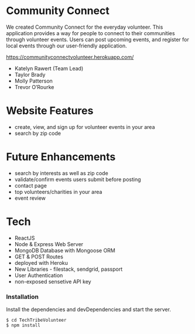 # Community Connect

We created Community Connect for the everyday volunteer. This application provides a way for people to connect to their communities through volunteer events. Users can post upcoming events, and register for local events through our user-friendly application. 

https://communityconnectvolunteer.herokuapp.com/

  - Katelyn Rawert (Team Lead)
  - Taylor Brady
  - Molly Patterson
  - Trevor O’Rourke

# Website Features

  - create, view, and sign up for volunteer events in your area
  - search by zip code

# Future Enhancements

  - search by interests as well as zip code
  - validate/confirm events users submit before posting
  - contact page
  - top volunteers/charities in your area
  - event review

# Tech

  - ReactJS
  - Node & Express Web Server
  - MongoDB Database with Mongoose ORM
  - GET & POST Routes
  - deployed with Heroku
  - New Libraries - filestack, sendgrid, passport
  - User Authentication
  - non-exposed sensetive API key

### Installation

Install the dependencies and devDependencies and start the server.

```
$ cd TechTribeVolunteer
$ npm install
```